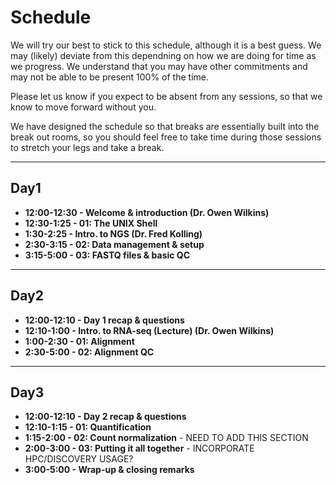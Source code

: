 # Schedule

We will try our best to stick to this schedule, although it is a best guess. We may (likely) deviate from this dependning on how we are doing for time as we progress. We understand that you may have other commitments and may not be able to be present 100% of the time.

Please let us know if you expect to be absent from any sessions, so that we know to move forward without you.

We have designed the schedule so that breaks are essentially built into the break out rooms, so you should feel free to take time during those sessions to stretch your legs and take a break.


---

## Day1
- **12:00-12:30 - Welcome & introduction (Dr. Owen Wilkins)**
- **12:30-1:25 - 01: The UNIX Shell**
- **1:30-2:25 - Intro. to NGS (Dr. Fred Kolling)**
- **2:30-3:15 - 02: Data management & setup**
- **3:15-5:00 - 03: FASTQ files & basic QC**

---

## Day2
- **12:00-12:10 - Day 1 recap & questions**
- **12:10-1:00 - Intro. to RNA-seq (Lecture) (Dr. Owen Wilkins)**
- **1:00-2:30 - 01: Alignment**
- **2:30-5:00 - 02: Alignment QC**

---

## Day3
- **12:00-12:10 - Day 2 recap & questions**
- **12:10-1:15 - 01: Quantification**
- **1:15-2:00 - 02: Count normalization** - NEED TO ADD THIS SECTION
- **2:00-3:00 - 03: Putting it all together** - INCORPORATE HPC/DISCOVERY USAGE?
- **3:00-5:00 - Wrap-up & closing remarks**
